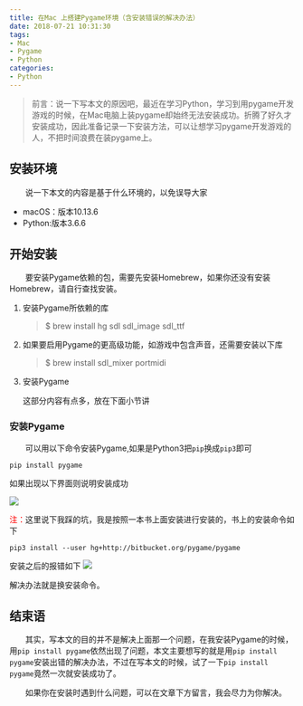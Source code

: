 ```yaml
---
title: 在Mac 上搭建Pygame环境（含安装错误的解决办法）
date: 2018-07-21 10:31:30
tags:
- Mac 
- Pygame 
- Python
categories: 
- Python
---
```


> 前言：说一下写本文的原因吧，最近在学习Python，学习到用pygame开发游戏的时候，在Mac电脑上装pygame却始终无法安装成功。折腾了好久才安装成功，因此准备记录一下安装方法，可以让想学习pygame开发游戏的人，不把时间浪费在装pygame上。

<!-- more -->

## 安装环境

&emsp;&emsp;说一下本文的内容是基于什么环境的，以免误导大家

- macOS：版本10.13.6
- Python:版本3.6.6 

## 开始安装

&emsp;&emsp;要安装Pygame依赖的包，需要先安装Homebrew，如果你还没有安装Homebrew，请自行查找安装。

1. 安装Pygame所依赖的库

   > $ brew install hg sdl sdl_image sdl_ttf

2. 如果要启用Pygame的更高级功能，如游戏中包含声音，还需要安装以下库

   > $ brew install sdl_mixer portmidi

3. 安装Pygame

   这部分内容有点多，放在下面小节讲

### 安装Pygame

&emsp;&emsp;可以用以下命令安装Pygame,如果是Python3把`pip`换成`pip3`即可

```
pip install pygame
```

如果出现以下界面则说明安装成功

![](https://user-gold-cdn.xitu.io/2018/7/21/164ba8edad831321?w=1408&h=200&f=png&s=131157)

<font color = 'red'>注：</font>这里说下我踩的坑，我是按照一本书上面安装进行安装的，书上的安装命令如下

```
pip3 install --user hg+http://bitbucket.org/pygame/pygame
```

安装之后的报错如下
![](https://user-gold-cdn.xitu.io/2018/7/21/164ba9ce0dd62a25?w=1406&h=1120&f=png&s=995860)

解决办法就是换安装命令。

## 结束语

&emsp;&emsp;其实，写本文的目的并不是解决上面那一个问题，在我安装Pygame的时候，用`pip install pygame`依然出现了问题，本文主要想写的就是用`pip install pygame`安装出错的解决办法，不过在写本文的时候，试了一下`pip install pygame`竟然一次就安装成功了。

&emsp;&emsp;如果你在安装时遇到什么问题，可以在文章下方留言，我会尽力为你解决。
